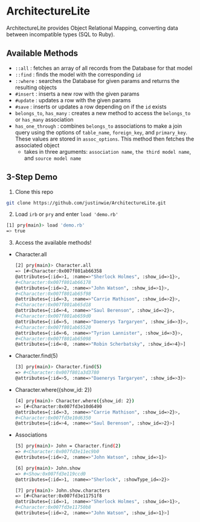 # ArchitectureLite

ArchitectureLite provides Object Relational Mapping, converting data between incompatible types (SQL to Ruby).

## Available Methods

- `::all` : fetches an array of all records from the Database for that model
-  `::find` : finds the model with the corresponding `id`
- `::where` : searches the Database for given params and returns the resulting objects
-  `#insert` : inserts a new row with the given params
-  `#update` : updates a row with the given params
-  `#save` : inserts or updates a row depending on if the `id` exists
- `belongs_to`, `has_many` : creates a new method to access the `belongs_to` or `has_many` association
- `has_one_through` : combines `belongs_to` associations to make a join query using the options of `table_name`, `foreign_key`, and `primary_key`. These values are stored in `assoc_options`. This method then fetches the associated object
    + takes in three arguments: `association name`, `the third model name`, and `source model name`

## 3-Step Demo

1. Clone this repo
  ```bash
  git clone https://github.com/justinwie/ArchitectureLite.git
  ```

2. Load `irb` or `pry` and enter `load 'demo.rb'`
  ```bash
  [1] pry(main)> load 'demo.rb'
  => true
  ```

3. Access the available methods!
  - Character.all
    ```bash
    [2] pry(main)> Character.all
    => [#<Character:0x007f801ab66358
    @attributes={:id=>1, :name=>"Sherlock Holmes", :show_id=>1}>,
    #<Character:0x007f801ab66178
    @attributes={:id=>2, :name=>"John Watson", :show_id=>1}>,
    #<Character:0x007f801ab65f98
    @attributes={:id=>3, :name=>"Carrie Mathison", :show_id=>2}>,
    #<Character:0x007f801ab65d18
    @attributes={:id=>4, :name=>"Saul Berenson", :show_id=>2}>,
    #<Character:0x007f801ab659d0
    @attributes={:id=>5, :name=>"Daenerys Targaryen", :show_id=>3}>,
    #<Character:0x007f801ab65520
    @attributes={:id=>6, :name=>"Tyrion Lannister", :show_id=>3}>,
    #<Character:0x007f801ab65098
    @attributes={:id=>8, :name=>"Robin Scherbatsky", :show_id=>4}>]
    ```
  - Character.find(5)
    ```bash
    [3] pry(main)> Character.find(5)
    => #<Character:0x007f801a3d3780
    @attributes={:id=>5, :name=>"Daenerys Targaryen", :show_id=>3}>
    ```
  - Character.where({show_id: 2})
    ```bash
    [4] pry(main)> Character.where({show_id: 2})
    => [#<Character:0x007fd3e10d6490
    @attributes={:id=>3, :name=>"Carrie Mathison", :show_id=>2}>,
    #<Character:0x007fd3e10d6350
    @attributes={:id=>4, :name=>"Saul Berenson", :show_id=>2}>]
    ```
  - Associations
    ```bash
    [5] pry(main)> John = Character.find(2)
    => #<Character:0x007fd3e11ec9b0
    @attributes={:id=>2, :name=>"John Watson", :show_id=>1}>

    [6] pry(main)> John.show
    => #<Show:0x007fd3e119ccd0
    @attributes={:id=>1, :name=>"Sherlock", :showType_id=>2}>

    [7] pry(main)> John.show.characters
    => [#<Character:0x007fd3e11751f8
    @attributes={:id=>1, :name=>"Sherlock Holmes", :show_id=>1}>,
    #<Character:0x007fd3e11750b8
    @attributes={:id=>2, :name=>"John Watson", :show_id=>1}>]
    ```
